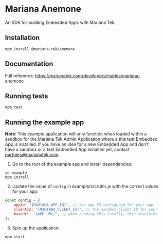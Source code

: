 # Mariana Anemone
An SDK for building Embedded Apps with Mariana Tek.

## Installation

```npm install @mariana-tek/anemone```

## Documentation

Full reference: https://marianatek.com/developers/guides/mariana-anemone

## Running tests

```npm test```

## Running the example app
**Note:** This example application will only function when loaded within a sandbox for the Mariana Tek Admin Application where a this test Embedded App is installed. If you 
have an idea for a new Embedded App and don't have a sandbox or a test Embedded App installed yet, contact <partners@marianatek.com>.

1. Go to the root of the example app and install dependencies:
```
cd example
npm install
```

2. Update the value of `config` in example/src/utils.js with the correct values for your app:
```js
const config = {
    appId: "{MARIANA_APP_ID}", // the app ID configured for your app
    clientId: "{MARIANA_CLIENT_ID}", // the sandbox client ID for your app
    baseUrl: "{APP_URL}", // when running this locally, this should be http://localhost:1234
};
```

3. Spin up the application:
```
npm start
```

